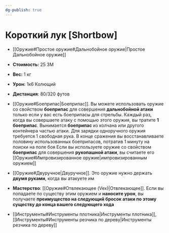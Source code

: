 ```yaml
---
dg-publish: true
---
```

# Короткий лук [Shortbow]

- [[Оружие#Простое оружие#Дальнобойное оружие|Простое Дальнобойное оружие]]
- **Стоимость:** 25 ЗМ
- **Вес:** 1 кг
- **Урон:** 1к6 Колющий
- **Дистанция**: 80/320 футов

- [[Оружие#Боеприпас|Боеприпас]]. Вы можете использовать оружие со свойством **боеприпас** для совершения **дальнобойной атаки** только если у вас есть боеприпасы для стрельбы. Каждый раз, когда вы совершаете атаку с помощью этого оружия, вы тратите **1 боеприпас**. Вынимается **боеприпас** из колчана или другого контейнера частью атаки. Для зарядки одноручного оружия требуется 1 свободная рука. В конце сражения вы восстанавливаете половину использованных боеприпасов, потратив 1 минуту на поиски на поле боя
  Если вы используете оружие со свойством **боеприпас** для совершения **рукопашной атаки**, вы считаете его [[Оружие#Импровизированное оружие|импровизированным оружием]]

- [[Оружие#Двуручное|Двуручное]]. Это оружие нужно держать **двумя руками**, когда вы атакуете им

- **Мастерство**: [[Оружие#Отвлекающее (Vex)|Отвлекающее]]. Если вы попадаете по существу этим оружием и **наносите урон**, вы получаете **преимущество на следующий бросок атаки по этому существу до конца вашего следующего хода**

- [[Инструменты#Инструменты плотника|Инструменты плотника]], [[Инструменты#Инструменты резчика по дереву|Инструменты резчика по дереву]]